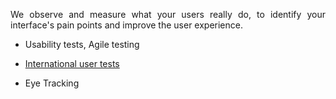 <p style=text-align:justify>We observe and measure what your users really do, to identify your interface's pain points and improve the user experience.</p>

* Usability tests, Agile testing


* <a href=international-user-tests>International user tests</a>


* Eye Tracking